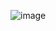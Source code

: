 ![image](https://user-images.githubusercontent.com/57319180/157005606-a6d11489-6469-4182-842d-3af7a3bb79bb.png)
